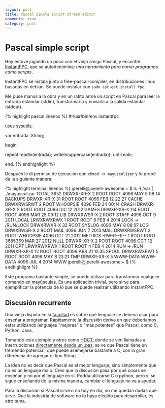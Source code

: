 ```yaml
---
layout: post
title: Pascal simple script stream editor
comments: true
category: post
---
```


# Pascal simple script

Hoy estuve jugando un poco con el viejo amigo Pascal, y encontré [InstantFPC](http://wiki.freepascal.org/InstantFPC/), que se autodenomina: _una herramienta para correr programas como scripts_.

InstantFPC se instala junto a free-pascal-compiler, en distribuciones linux basadas en debian. Se puede instalar con `sudo apt-get install fpc`.

Me puse manos a la obra y en un ratito armé un script en Pascal para leer la entrada estándar (stdin), transformarla y enviarla a la salida estándar (stdout).

{% highlight pascal linenos %}
#!/usr/bin/env instantfpc

uses
  sysutils;

var
  entrada: String;

begin

  repeat
    readln(entrada);
    writeln(uppercase(entrada));
  until eoln;

end.
{% endhighlight %}

Después le di permiso de ejecución con `chmod +x mayusculizar` y lo probé de la siguiente manera:

{% highlight terminal linenos %}
jperelli@jperelli-awesome:~ $ ls -l /var | ./mayusculizar
TOTAL 3652
DRWXR-XR-X   2 ROOT     ROOT        4096 MAY  5 08:14 BACKUPS
DRWXR-XR-X  31 ROOT     ROOT        4096 FEB 12 22:27 CACHE
DRWXRWSRWT   2 ROOT     WHOOPSIE    4096 FEB 24 00:14 CRASH
DRWXR-XR-X   2 ROOT     ROOT        4096 DIC 12  2012 GAMES
DRWXR-XR-X 114 ROOT     ROOT        4096 MAR 25 09:12 LIB
DRWXRWSR-X   2 ROOT     STAFF       4096 OCT  9  2011 LOCAL
LRWXRWXRWX   1 ROOT     ROOT           9 FEB  4  2014 LOCK -> /RUN/LOCK
DRWXRWXR-X  32 ROOT     SYSLOG      4096 MAY  8 08:07 LOG
DRWXRWSR-X   2 ROOT     MAIL        4096 JUN  7  2013 MAIL
DRWXRWSRWT   2 ROOT     WHOOPSIE    4096 OCT 21  2012 METRICS
-RW-R--R--   1 ROOT     ROOT     3685369 MAR 27  2012 NULL
DRWXR-XR-X   2 ROOT     ROOT        4096 OCT 12  2011 OPT
LRWXRWXRWX   1 ROOT     ROOT           4 FEB  4  2014 RUN -> /RUN
DRWXR-XR-X  12 ROOT     ROOT        4096 ABR 21 12:35 SPOOL
DRWXRWXRWT   5 ROOT     ROOT        4096 MAY  8 23:21 TMP
DRWXR-XR-X   5 WWW-DATA WWW-DATA    4096 JUL  4  2014 WWW
jperelli@jperelli-awesome:~ $
{% endhighlight %}

Este programa bastante simple, se puede utilizar para transformar cualquier comando en mayúsculas. Es una aplicación trivial, pero sirve para ejemplificar la potencia de lo que se puede realizar utilizando InstantFPC.

## Discusión recurrente

Una vieja disputa en la [facultad](http://www.frlp.utn.edu.ar/) es sobre qué lenguaje se debería usar para enseñar a programar. Rápidamente la discusión deriva en que deberíamos estar utilizando lenguajes "mejores" o "más potentes" que Pascal, como C, Python, Java.

Tomando este ejemplo y otros como [HDCT](https://github.com/mxlian/hdct), donde se ven llamadas a interrupciones [directamente desde un .pas](https://github.com/mxlian/hdct/blob/master/CTFINAL.PAS#L340), se ve que Pascal tiene un tremendo potencial, que puede asemejarse bastante a C, con la gran diferencia de agregar el tipo String.

La idea no es decir que Pascal es el mejor lenguaje, sino simplemente que no es un lenguaje malo. Creo que la discusión pasa por qué cosas se enseñan y no por el lenguaje en sí. Podría utilizarse C o python, pero si se sigue enseñando de la misma manera, cambiar el lenguaje no va a ayudar.

Para la discusión si Pascal sirve o no hoy en día, no me quedan dudas que sirve. Que la industria de software no lo haya elegido para desarrollar, es otro tema.